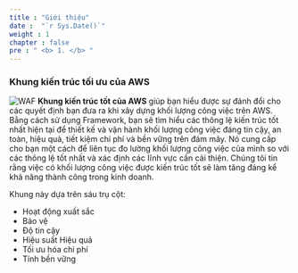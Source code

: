 ```yaml
---
title : "Giới thiệu"
date :  "`r Sys.Date()`" 
weight : 1 
chapter : false
pre : " <b> 1. </b> "
---
```

### Khung kiến trúc tối ưu của AWS
![WAF](/images/1.Introduction/What-is-AWS-Well-Architected-Framework-1-1024x536.jpg)
**Khung kiến ​​trúc tốt của AWS** giúp bạn hiểu được sự đánh đổi cho các quyết định bạn đưa ra khi xây dựng khối lượng công việc trên AWS. Bằng cách sử dụng Framework, bạn sẽ tìm hiểu các thông lệ kiến ​​trúc tốt nhất hiện tại để thiết kế và vận hành khối lượng công việc đáng tin cậy, an toàn, hiệu quả, tiết kiệm chi phí và bền vững trên đám mây. Nó cung cấp cho bạn một cách để liên tục đo lường khối lượng công việc của mình so với các thông lệ tốt nhất và xác định các lĩnh vực cần cải thiện. Chúng tôi tin rằng việc có khối lượng công việc được kiến ​​trúc tốt sẽ làm tăng đáng kể khả năng thành công trong kinh doanh.

Khung này dựa trên sáu trụ cột:
- Hoạt động xuất sắc
- Bảo vệ
- Độ tin cậy
- Hiệu suất Hiệu quả
- Tối ưu hóa chi phí
- Tính bền vững
